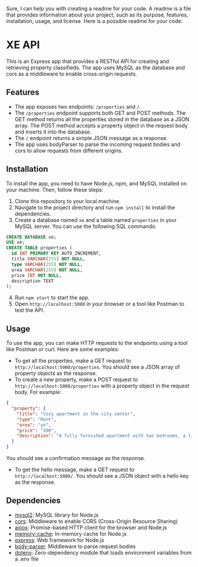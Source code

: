 Sure, I can help you with creating a readme for your code. A readme is a file that provides information about your project, such as its purpose, features, installation, usage, and license. Here is a possible readme for your code:

# XE API

This is an Express app that provides a RESTful API for creating and retrieving property classifieds. The app uses MySQL as the database and cors as a middleware to enable cross-origin requests.

## Features

- The app exposes two endpoints: `/properties` and `/`.
- The `/properties` endpoint supports both GET and POST methods. The GET method returns all the properties stored in the database as a JSON array. The POST method accepts a property object in the request body and inserts it into the database.
- The `/` endpoint returns a simple JSON message as a response.
- The app uses bodyParser to parse the incoming request bodies and cors to allow requests from different origins.

## Installation

To install the app, you need to have Node.js, npm, and MySQL installed on your machine. Then, follow these steps:

1. Clone this repository to your local machine.
2. Navigate to the project directory and run `npm install` to install the dependencies.
3. Create a database named `xe` and a table named `properties` in your MySQL server. You can use the following SQL commands:

```sql
CREATE DATABASE xe;
USE xe;
CREATE TABLE properties (
  id INT PRIMARY KEY AUTO_INCREMENT,
  title VARCHAR(255) NOT NULL,
  type VARCHAR(255) NOT NULL,
  area VARCHAR(255) NOT NULL,
  price INT NOT NULL,
  description TEXT
);
```

4. Run `npm start` to start the app.
5. Open `http://localhost:5000` in your browser or a tool like Postman to test the API.

## Usage

To use the app, you can make HTTP requests to the endpoints using a tool like Postman or curl. Here are some examples:

- To get all the properties, make a GET request to `http://localhost:5000/properties`. You should see a JSON array of property objects as the response.
- To create a new property, make a POST request to `http://localhost:5000/properties` with a property object in the request body. For example:

```json
{
  "property": {
    "title": "Cozy apartment in the city center",
    "type": "Rent",
    "area": "yo",
    "price": "500",
    "description": "A fully furnished apartment with two bedrooms, a living room, a kitchen, and a bathroom. Close to public transportation, shops, and restaurants."
  }
}
```

You should see a confirmation message as the response.

- To get the hello message, make a GET request to `http://localhost:5000/`. You should see a JSON object with a hello key as the response.

## Dependencies

- [mysql2](https://www.npmjs.com/package/mysql2): MySQL library for Node.js
- [cors](https://www.npmjs.com/package/cors): Middleware to enable CORS (Cross-Origin Resource Sharing)
- [axios](https://www.npmjs.com/package/axios): Promise-based HTTP client for the browser and Node.js
- [memory-cache](https://www.npmjs.com/package/memory-cache): In-memory cache for Node.js
- [express](https://www.npmjs.com/package/express): Web framework for Node.js
- [body-parser](https://www.npmjs.com/package/body-parser): Middleware to parse request bodies
- [dotenv](https://www.npmjs.com/package/dotenv): Zero-dependency module that loads environment variables from a .env file
